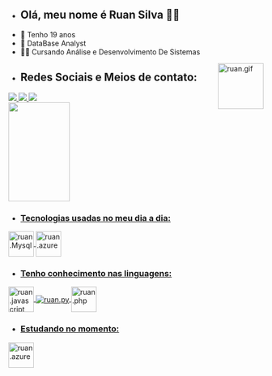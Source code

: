 - ## Olá, meu nome é Ruan Silva 👨‍💻 
- 📆 Tenho 19 anos
- 💼 DataBase Analyst
- 👨‍🎓 Cursando Análise e Desenvolvimento De Sistemas
<img align="right" alt="ruan.gif" height="90" width="90" src="https://cdn.discordapp.com/attachments/1108661950222712835/1108668242500800522/20230518_051031.gif">

- ## Redes Sociais e Meios de contato:
<div>
<a href="https://instagram.com/ruan.code" target="_blank"><img src="https://img.shields.io/badge/Instagram-0D1117?style=for-the-badge&logo=instagram&logoColor=E4405F">
<a href="https://discord.com/users/666523619551215648" target="_blank"><img src="https://img.shields.io/badge/discord-0D1117?style=for-the-badge&logo=discord&logoColor=7289DA">
<a href="mailto:ruuansilvaa007@gmail.com" target="_blank"><img src="https://img.shields.io/badge/Gmail-0D1117?style=for-the-badge&logo=gmail&logoColor=D14836">
</div>
<div>
<a href="htpps://github.com/ruansilvacode">
<img width="49%" height="195px" src="https://github-readme-stats.vercel.app/api?username=ruansilvacode&amp;show_icons=true&amp;count_private=true&amp;hide_border=true&amp;title_color=006f4c&amp;icon_color=006f4c&amp;text_color=c9d1d9&amp;bg_color=0d1117" style="max-width: 100%;">
</div>
 
- ### Tecnologias usadas no meu dia a dia:
<div style="display: inline_block">
<img align="center" alt="ruan.Mysql" <img src="https://cdn.jsdelivr.net/gh/devicons/devicon@latest/icons/mysql/mysql-original-wordmark.svg" width="50">
<img align="center" alt="ruan.azure" <img src="https://cdn.jsdelivr.net/gh/devicons/devicon@latest/icons/azuresqldatabase/azuresqldatabase-original.svg" width="50"
 </div>
 
- ### Tenho conhecimento nas linguagens:
<div style="display inline_block">
<img align="center" alt="ruan.javascript" <img src="https://cdn.jsdelivr.net/gh/devicons/devicon@latest/icons/javascript/javascript-original.svg" width="50">
<img align="center" alt="ruan.py" src="https://img.shields.io/badge/Python-0D1117?style=for-the-badge&logo=python&logoColor=F7DF1E">
<img align="center" alt="ruan.php" <img src="https://cdn.jsdelivr.net/gh/devicons/devicon@latest/icons/php/php-original.svg" width="50">

</div>
 
- ### Estudando no momento:
<div style="display: inline_block">
<img align="center" alt="ruan.azure" <img src="https://cdn.jsdelivr.net/gh/devicons/devicon@latest/icons/azuresqldatabase/azuresqldatabase-original.svg" width="50">

</div>

 ##
